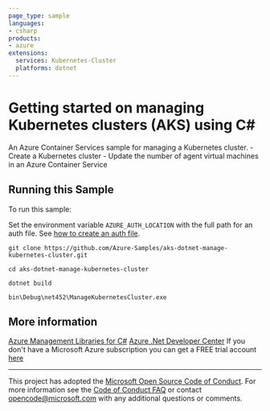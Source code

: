 ```yaml
---
page_type: sample
languages:
- csharp
products:
- azure
extensions:
  services: Kubernetes-Cluster
  platforms: dotnet
---
```


# Getting started on managing Kubernetes clusters (AKS) using C# #

 An Azure Container Services sample for managing a Kubernetes cluster.
    - Create a Kubernetes cluster
    - Update the number of agent virtual machines in an Azure Container Service


## Running this Sample ##

To run this sample:

Set the environment variable `AZURE_AUTH_LOCATION` with the full path for an auth file. See [how to create an auth file](https://github.com/Azure/azure-libraries-for-net/blob/master/AUTH.md).

    git clone https://github.com/Azure-Samples/aks-dotnet-manage-kubernetes-cluster.git

    cd aks-dotnet-manage-kubernetes-cluster

    dotnet build

    bin\Debug\net452\ManageKubernetesCluster.exe

## More information ##

[Azure Management Libraries for C#](https://github.com/Azure/azure-sdk-for-net/)
[Azure .Net Developer Center](https://azure.microsoft.com/en-us/develop/net/)
If you don't have a Microsoft Azure subscription you can get a FREE trial account [here](http://go.microsoft.com/fwlink/?LinkId=330212)

---

This project has adopted the [Microsoft Open Source Code of Conduct](https://opensource.microsoft.com/codeofconduct/). For more information see the [Code of Conduct FAQ](https://opensource.microsoft.com/codeofconduct/faq/) or contact [opencode@microsoft.com](mailto:opencode@microsoft.com) with any additional questions or comments.
